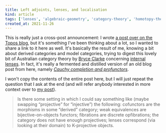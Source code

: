 ```yaml
---
title: Left adjoints, lenses, and localisation
kind: article
tags: ['lenses', 'algebraic-geometry', 'category-theory', 'homotopy-theory']
created_at: 2021-11-26
---
```


This is really just a cross-post announcement: I wrote [a post over on the Topos blog](https://topos.site/blog/2021/11/left-adjoints-lenses-and-localisation/), but it's something I've been thinking about a lot, so I wanted to share a link to it here as well.
It's basically the result of me, knowing a bit about derived categories and model categories, trying to digest this lovely bit of Australian category theory by [Bryce Clarke](https://bryceclarke.github.io/) concerning [internal lenses](https://arxiv.org/abs/2009.06835v1).
In fact, it's really a fermented and distilled version of an old blog post from here, namely [*Cauchy completion and profunctors*](https://thosgood.com/blog/2019/07/14/cauchy-completion-and-profunctors.html).

<!-- more -->

I won't copy the contents of the entire post here, but I will just repeat the question that I ask at the end (and will refer anybody interested in more context over to [my post](https://topos.site/blog/2021/11/left-adjoints-lenses-and-localisation/)).

> Is there some setting in which I could say something like (maybe swapping “projective” for “injective”) the following:
> cofunctors are the morphisms in some “derived” category;
> weak equivalences are bijective-on-objects functors;
> fibrations are discrete opfibrations;
> the category does not have enough projectives;
> lenses correspond (via looking at their domain) to K-projective objects.
